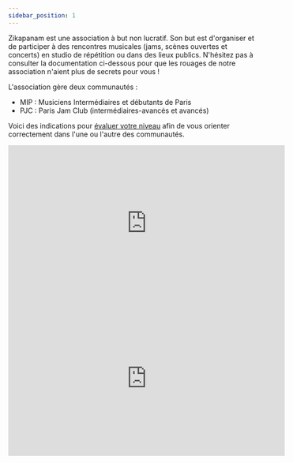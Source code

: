 ```yaml
---
sidebar_position: 1
---
```


Zikapanam est une association à but non lucratif. Son but est d'organiser et de participer à des rencontres musicales (jams, scènes ouvertes et concerts) en studio de répétition ou dans des lieux publics. N'hésitez pas à consulter la documentation ci-dessous pour que les rouages de notre association n'aient plus de secrets pour vous !

L'association gère deux communautés :
- MIP : Musiciens Intermédiaires et débutants de Paris
- PJC : Paris Jam Club (intermédiaires-avancés et avancés)

Voici des indications pour [évaluer votre niveau](/docs/evaluer_son_niveau.md) afin de vous orienter correctement dans l'une ou l'autre des communautés.


<iframe width="560" height="315" src="https://www.youtube.com/embed/T9djMv31qE0?si=KxSdi90O9A3h3BMW" title="YouTube video player" frameborder="0" allow="accelerometer; autoplay; clipboard-write; encrypted-media; gyroscope; picture-in-picture; web-share" allowfullscreen></iframe>

<iframe width="560" height="315" src="https://www.youtube.com/embed/B17kMVDJILc?si=LtP_KjcGv3itQQDq" title="YouTube video player" frameborder="0" allow="accelerometer; autoplay; clipboard-write; encrypted-media; gyroscope; picture-in-picture; web-share" allowfullscreen></iframe>